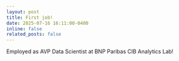 ```yaml
---
layout: post
title: First job!
date: 2025-07-16 16:11:00-0400
inline: false
related_posts: false
---
```


Employed as AVP Data Scientist at BNP Paribas CIB Analytics Lab!